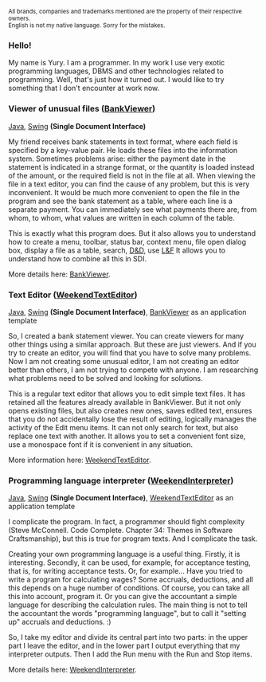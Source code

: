 <sub>All brands, companies and trademarks mentioned are the property of their respective owners.<br>
English is not my native language. Sorry for the mistakes.</sub>


### Hello!

My name is Yury. I am a programmer. In my work I use very exotic programming languages, DBMS and other technologies related to programming. Well, that's just how it turned out. I would like to try something that I don't encounter at work now.

### Viewer of unusual files ([BankViewer](https://github.com/weekend-game/bankviewer))

[Java](https://docs.oracle.com/javase/tutorial/index.html), [Swing](https://docs.oracle.com/javase/tutorial/uiswing/index.html) **(Single Document Interface)**

My friend receives bank statements in text format, where each field is specified by a key-value pair. He loads these files into the information system. Sometimes problems arise: either the payment date in the statement is indicated in a strange format, or the quantity is loaded instead of the amount, or the required field is not in the file at all. When viewing the file in a text editor, you can find the cause of any problem, but this is very inconvenient. It would be much more convenient to open the file in the program and see the bank statement as a table, where each line is a separate payment. You can immediately see what payments there are, from whom, to whom, what values are written in each column of the table.

This is exactly what this program does. But it also allows you to understand how to create a menu, toolbar, status bar, context menu, file open dialog box, display a file as a table, search, [D&D](https://en.wikipedia.org/wiki/drag_and_drop), use [L&F](https://en.wikipedia.org/wiki/Look_and_feel) It allows you to understand how to combine all this in SDI.

More details here: [BankViewer](https://github.com/weekend-game/bankviewer).

### Text Editor ([WeekendTextEditor](https://github.com/weekend-game/weekendtexteditor))

[Java](https://docs.oracle.com/javase/tutorial/index.html), [Swing](https://docs.oracle.com/javase/tutorial/uiswing/index.html) **(Single Document Interface)**, [BankViewer](https://github.com/weekend-game/bankviewer) as an application template

So, I created a bank statement viewer. You can create viewers for many other things using a similar approach. But these are just viewers. And if you try to create an editor, you will find that you have to solve many problems. Now I am not creating some unusual editor, I am not creating an editor better than others, I am not trying to compete with anyone. I am researching what problems need to be solved and looking for solutions.

This is a regular text editor that allows you to edit simple text files. It has retained all the features already available in BankViewer. But it not only opens existing files, but also creates new ones, saves edited text, ensures that you do not accidentally lose the result of editing, logically manages the activity of the Edit menu items. It can not only search for text, but also replace one text with another. It allows you to set a convenient font size, use a monospace font if it is convenient in any situation.

More information here: [WeekendTextEditor](https://github.com/weekend-game/weekendtexteditor).

### Programming language interpreter ([WeekendInterpreter](https://github.com/weekend-game/weekendinterpreter))

[Java](https://docs.oracle.com/javase/tutorial/index.html), [Swing](https://docs.oracle.com/javase/tutorial/uiswing/index.html) **(Single Document Interface)**, [WeekendTextEditor](https://github.com/weekend-game/weekendtexteditor) as an application template

I complicate the program. In fact, a programmer should fight complexity (Steve McConnell. Code Complete. Chapter 34: Themes in Software Craftsmanship), but this is true for program texts. And I complicate the task.

Creating your own programming language is a useful thing. Firstly, it is interesting. Secondly, it can be used, for example, for acceptance testing, that is, for writing acceptance tests. Or, for example... Have you tried to write a program for calculating wages? Some accruals, deductions, and all this depends on a huge number of conditions. Of course, you can take all this into account, program it. Or you can give the accountant a simple language for describing the calculation rules. The main thing is not to tell the accountant the words "programming language", but to call it "setting up" accruals and deductions. :)

So, I take my editor and divide its central part into two parts: in the upper part I leave the editor, and in the lower part I output everything that my interpreter outputs. Then I add the Run menu with the Run and Stop items.

More details here: [WeekendInterpreter](https://github.com/weekend-game/weekendinterpreter).

